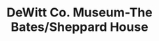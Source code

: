 ---
layout: repo
title: "DeWitt Co. Museum-The Bates/Sheppard House"
id: 16635
permalink: repos/16635/
---